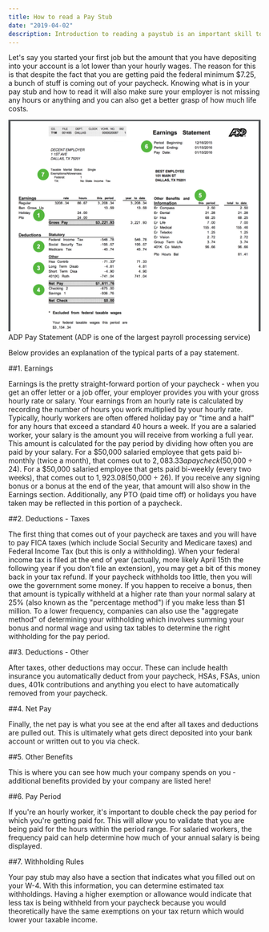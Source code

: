 ```yaml
---
title: How to read a Pay Stub
date: "2019-04-02"
description: Introduction to reading a paystub is an important skill to have. Figure out where exaxtly y 
---
```


Let's say you started your first job but the amount that you have depositing into your account is a lot lower than your hourly wages. The reason for this is that despite the fact that you are getting paid the federal minimum $7.25, a bunch of stuff is coming out of your paycheck. Knowing what is in your pay stub and how to read it will also make sure your employer is not missing any hours or anything and you can also get a better grasp of how much life costs.

![pay stub][paystubimg]
ADP Pay Statement (ADP is one of the largest payroll processing service)

Below provides an explanation of the typical parts of a pay statement.

##1. Earnings

Earnings is the pretty straight-forward portion of your paycheck - when you get an offer letter or a job offer, your employer provides you with your gross hourly rate or salary.
Your earnings from an hourly rate is calculated by recording the number of hours you work multiplied by your hourly rate. Typically, hourly workers are often offered holiday pay or "time and a half" for any hours that exceed a standard 40 hours a week.
If you are a salaried worker, your salary is the amount you will receive from working a full year. This amount is calculated for the pay period by dividing how often you are paid by your salary. For a $50,000 salaried employee that gets paid bi-monthly (twice a month), that comes out to $2,083.33 a paycheck ($50,000 ÷ 24). For a $50,000 salaried employee that gets paid bi-weekly (every two weeks), that comes out to $1,923.08 ($50,000 ÷ 26).
If you receive any signing bonus or a bonus at the end of the year, that amount will also show in the Earnings section.
Additionally, any PTO (paid time off) or holidays you have taken may be reflected in this portion of a paycheck.

##2. Deductions - Taxes

The first thing that comes out of your paycheck are taxes and you will have to pay FICA taxes (which include Social Security and Medicare taxes) and Federal Income Tax (but this is only a withholding). When your federal income tax is filed at the end of year (actually, more likely April 15th the following year if you don't file an extension), you may get a bit of this money back in your tax refund. If your paycheck withholds too little, then you will owe the government some money.
If you happen to receive a bonus, then that amount is typically withheld at a higher rate than your normal salary at 25% (also known as the "percentage method") if you make less than $1 million. To a lower frequency, companies can also use the "aggregate method" of determining your withholding which involves summing your bonus and normal wage and using tax tables to determine the right withholding for the pay period.

##3. Deductions - Other

After taxes, other deductions may occur. These can include health insurance you automatically deduct from your paycheck, HSAs, FSAs, union dues, 401k contributions and anything you elect to have automatically removed from your paycheck.

##4. Net Pay

Finally, the net pay is what you see at the end after all taxes and deductions are pulled out. This is ultimately what gets direct deposited into your bank account or written out to you via check.

##5. Other Benefits

This is where you can see how much your company spends on you - additional benefits provided by your company are listed here!

##6. Pay Period

If you're an hourly worker, it's important to double check the pay period for which you're getting paid for. This will allow you to validate that you are being paid for the hours within the period range. For salaried workers, the frequency paid can help determine how much of your annual salary is being displayed.

##7. Withholding Rules

Your pay stub may also have a section that indicates what you filled out on your W-4. With this information, you can determine estimated tax withholdings. Having a higher exemption or allowance would indicate that less tax is being withheld from your paycheck because you would theoretically have the same exemptions on your tax return which would lower your taxable income.

[paystubimg]:./paystub1.png